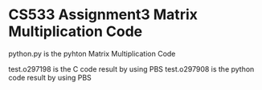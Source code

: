# CS533 Assignment3 Matrix Multiplication Code
python.py is the pyhton Matrix Multiplication Code

test.o297198 is the C code result by using PBS
test.o297908 is the python code result by using PBS

